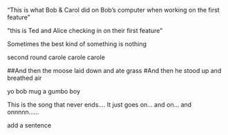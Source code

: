 
 “This is what Bob & Carol did on Bob’s computer when working on the first feature”

 "this is Ted and Alice checking in on their first feature"


Sometimes the best kind of something is nothing

second round carole carole carole

##And then the moose laid down and ate grass
#And then he stood up and breathed air


yo bob mug a gumbo boy


This is the song that never ends.... It just goes on... and on... and onnnnn......

add a sentence
